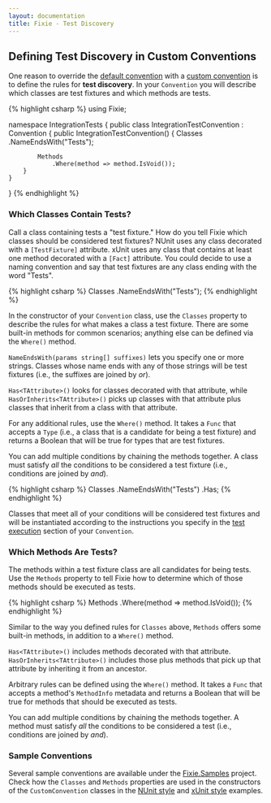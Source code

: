 ```yaml
---
layout: documentation
title: Fixie - Test Discovery
---
```

## Defining Test Discovery in Custom Conventions

One reason to override the [default convention](../default-convention) with a [custom convention](../custom-conventions) is to define the rules for **test discovery**. In your `Convention` you will describe which classes are test fixtures and which methods are tests.

{% highlight csharp %}
using Fixie;

namespace IntegrationTests
{
    public class IntegrationTestConvention : Convention
    {
        public IntegrationTestConvention()
        {
            Classes
                .NameEndsWith("Tests");

            Methods
                .Where(method => method.IsVoid());
        }
    }
}
{% endhighlight %}

### Which Classes Contain Tests?

Call a class containing tests a "test fixture." How do you tell Fixie which classes should be considered test fixtures? NUnit uses any class decorated with a `[TestFixture]` attribute. xUnit uses any class that contains at least one method decorated with a `[Fact]` attribute. You could decide to use a naming convention and say that test fixtures are any class ending with the word "Tests".

{% highlight csharp %}
	Classes
		.NameEndsWith("Tests");
{% endhighlight %}

In the constructor of your `Convention` class, use the `Classes` property to describe the rules for what makes a class a test fixture. There are some built-in methods for common scenarios; anything else can be defined via the `Where()` method.

`NameEndsWith(params string[] suffixes)` lets you specify one or more strings. Classes whose name ends with any of those strings will be test fixtures (i.e., the suffixes are joined by *or*).

`Has<TAttribute>()` looks for classes decorated with that attribute, while `HasOrInherits<TAttribute>()` picks up classes with that attribute plus classes that inherit from a class with that attribute.

For any additional rules, use the `Where()` method. It takes a `Func` that accepts a `Type` (i.e., a class that is a candidate for being a test fixture) and returns a Boolean that will be true for types that are test fixtures.

You can add multiple conditions by chaining the methods together. A class must satisfy *all* the conditions to be considered a test fixture (i.e., conditions are joined by *and*).

{% highlight csharp %}
	Classes
		.NameEndsWith("Tests")
		.Has<TestFixtureAttribute>;
{% endhighlight %}

Classes that meet all of your conditions will be considered test fixtures and will be instantiated according to the instructions you specify in the [test execution](../test-execution) section of your `Convention`.

### Which Methods Are Tests?

The methods within a test fixture class are all candidates for being tests. Use the `Methods` property to tell Fixie how to determine which of those methods should be executed as tests.

{% highlight csharp %}
	Methods
		.Where(method => method.IsVoid());
{% endhighlight %}

Similar to the way you defined rules for `Classes` above, `Methods` offers some built-in methods, in addition to a `Where()` method.

`Has<TAttribute>()` includes methods decorated with that attribute. `HasOrInherits<TAttribute>()` includes those plus methods that pick up that attribute by inheriting it from an ancestor.

Arbitrary rules can be defined using the `Where()` method. It takes a `Func` that accepts a method's `MethodInfo` metadata and returns a Boolean that will be true for methods that should be executed as tests.

You can add multiple conditions by chaining the methods together. A method must satisfy *all* the conditions to be considered a test (i.e., conditions are joined by *and*).

### Sample Conventions

Several sample conventions are available under the [Fixie.Samples](https://github.com/plioi/fixie/tree/master/src/Fixie.Samples) project. Check how the `Classes` and `Methods` properties are used in the constructors of the `CustomConvention` classes in the [NUnit style](https://github.com/plioi/fixie/blob/master/src/Fixie.Samples/NUnitStyle/CustomConvention.cs) and [xUnit style](https://github.com/plioi/fixie/blob/master/src/Fixie.Samples/xUnitStyle/CustomConvention.cs) examples.